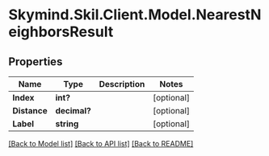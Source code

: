 # Skymind.Skil.Client.Model.NearestNeighborsResult
## Properties

Name | Type | Description | Notes
------------ | ------------- | ------------- | -------------
**Index** | **int?** |  | [optional] 
**Distance** | **decimal?** |  | [optional] 
**Label** | **string** |  | [optional] 

[[Back to Model list]](../README.md#documentation-for-models) [[Back to API list]](../README.md#documentation-for-api-endpoints) [[Back to README]](../README.md)

